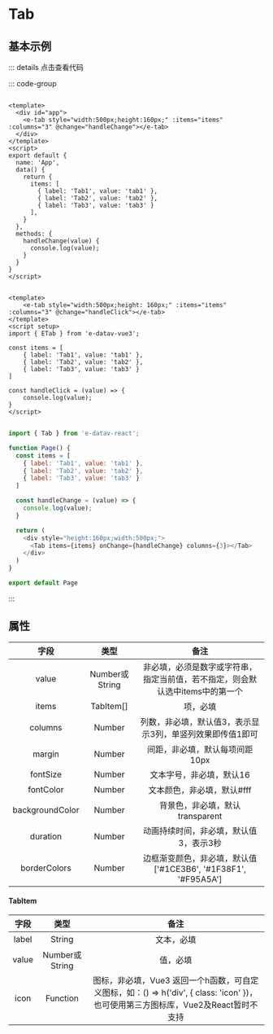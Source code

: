 <!--
 * @Autor: costa
 * @Date: 2023-08-01 13:49:12
 * @LastEditors: costa
 * @LastEditTime: 2023-08-02 13:55:11
 * @Description: 
 * @Copyright: © 2023 by costa. All rights reserved.
-->
# Tab

## 基本示例

<script setup>
import Tab from './components/Tab.vue';
const items = [
  {
    label: 'tab1',
    value: 'tab1'
  },
  {
    label: 'tab2',
    value: 'tab2'
  },
  {
    label: 'tab3',
    value: 'tab3'
  }
]
</script>

<tab style="height:160px;" />

::: details 点击查看代码

::: code-group

```vue [vue2]

<template>
  <div id="app">
    <e-tab style="width:500px;height:160px;" :items="items" :columns="3" @change="handleChange"></e-tab>
  </div>
</template>
<script>
export default {
  name: 'App',
  data() {
    return {
      items: [
        { label: 'Tab1', value: 'tab1' },
        { label: 'Tab2', value: 'tab2' },
        { label: 'Tab3', value: 'tab3' }
      ],
    }
  },
  methods: {
    handleChange(value) {
      console.log(value);
    }
  }
}
</script>

```

```vue [vue3]

<template>
    <e-tab style="width:500px;height: 160px;" :items="items" :columns="3" @change="handleClick"></e-tab>
</template>
<script setup>
import { ETab } from 'e-datav-vue3';

const items = [
    { label: 'Tab1', value: 'tab1' },
    { label: 'Tab2', value: 'tab2' },
    { label: 'Tab3', value: 'tab3' }
]

const handleClick = (value) => {
    console.log(value);
}
</script>

```

```js [react]

import { Tab } from 'e-datav-react';

function Page() {
  const items = [
    { label: 'Tab1', value: 'tab1' },
    { label: 'Tab2', value: 'tab2' },
    { label: 'Tab3', value: 'tab3' }
  ]

  const handleChange = (value) => {
    console.log(value);
  }

  return (
    <div style="height:160px;width:500px;">
      <Tab items={items} onChange={handleChange} columns={3}></Tab>
    </div>
  )
}

export default Page

```

:::

## 属性

| 字段        |      类型      |  备注 |
| :--------: | :-----------: | :----: |
| value|Number或String|非必填，必须是数字或字符串，指定当前值，若不指定，则会默认选中items中的第一个 |
| items|TabItem[]|项，必填 |
| columns|Number|列数，非必填，默认值3，表示显示3列，单竖列效果即传值1即可 |
| margin|Number|间距，非必填，默认每项间距10px |
| fontSize|Number|文本字号，非必填，默认16 |
| fontColor|Number|文本颜色，非必填，默认#fff |
| backgroundColor|Number|背景色，非必填，默认transparent |
| duration|Number|动画持续时间，非必填，默认值3，表示3秒 |
| borderColors|Number|边框渐变颜色，非必填，默认值['#1CE3B6', '#1F38F1', '#F95A5A'] |


#### TabItem

| 字段        |      类型      |  备注 |
| :--------: | :-----------: | :----: |
| label|String|文本，必填 |
| value|Number或String|值，必填 |
| icon|Function|图标，非必填，Vue3 返回一个h函数，可自定义图标，如：() => h('div', { class: 'icon' })，也可使用第三方图标库，Vue2及React暂时不支持 |



